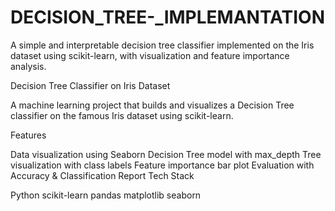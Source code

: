 # DECISION_TREE-_IMPLEMANTATION
A simple and interpretable decision tree classifier implemented on the Iris dataset using scikit-learn, with visualization and feature importance analysis.

Decision Tree Classifier on Iris Dataset

A machine learning project that builds and visualizes a Decision Tree classifier on the famous Iris dataset using scikit-learn.

Features

Data visualization using Seaborn
Decision Tree model with max_depth
Tree visualization with class labels
Feature importance bar plot
Evaluation with Accuracy & Classification Report
Tech Stack

Python
scikit-learn
pandas
matplotlib
seaborn
